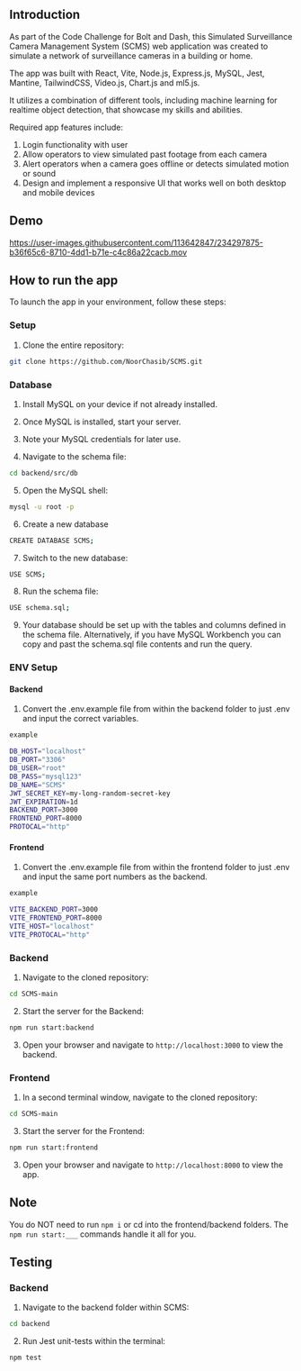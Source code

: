 ## **Introduction**

As part of the Code Challenge for Bolt and Dash, this Simulated Surveillance Camera Management System (SCMS) web application was created to simulate a network of surveillance cameras in a building or home. 

The app was built with React, Vite, Node.js, Express.js, MySQL, Jest, Mantine, TailwindCSS, Video.js, Chart.js and ml5.js.

It utilizes a combination of different tools, including machine learning for realtime object detection, that showcase my skills and abilities.


Required app features include:

1. Login functionality with user
2. Allow operators to view simulated past footage from each camera
3. Alert operators when a camera goes offline or detects simulated motion or sound
4. Design and implement a responsive UI that works well on both desktop and mobile
devices

## **Demo**

https://user-images.githubusercontent.com/113642847/234297875-b36f65c6-8710-4dd1-b71e-c4c86a22cacb.mov


## **How to run the app**

To launch the app in your environment, follow these steps:
### Setup
1. Clone the entire repository:
```bash
git clone https://github.com/NoorChasib/SCMS.git
```

### Database
1. Install MySQL on your device if not already installed.

2. Once MySQL is installed, start your server.

3. Note your MySQL credentials for later use.

4. Navigate to the schema file:
```bash
cd backend/src/db
```
5. Open the MySQL shell:
```bash
mysql -u root -p
```
6. Create a new database
```bash
CREATE DATABASE SCMS;
```
7. Switch to the new database:
```bash
USE SCMS;
```
8. Run the schema file:
```bash
USE schema.sql;
```
9. Your database should be set up with the tables and columns defined in the schema file. Alternatively, if you have MySQL Workbench you can copy and past the schema.sql file contents and run the query.

### ENV Setup
#### Backend
1. Convert the .env.example file from within the backend folder to just .env and input the correct variables.

```bash
example

DB_HOST="localhost"
DB_PORT="3306"
DB_USER="root"
DB_PASS="mysql123"
DB_NAME="SCMS"
JWT_SECRET_KEY=my-long-random-secret-key
JWT_EXPIRATION=1d
BACKEND_PORT=3000
FRONTEND_PORT=8000
PROTOCAL="http"
```

#### Frontend
1. Convert the .env.example file from within the frontend folder to just .env and input the same port numbers as the backend. 

```bash
example

VITE_BACKEND_PORT=3000
VITE_FRONTEND_PORT=8000
VITE_HOST="localhost"
VITE_PROTOCAL="http"
```


### Backend
1. Navigate to the cloned repository:
```bash
cd SCMS-main
```
2. Start the server for the Backend:
```bash
npm run start:backend
```
3. Open your browser and navigate to `http://localhost:3000` to view the backend.

### Frontend
1. In a second terminal window, navigate to the cloned repository:
```bash
cd SCMS-main
```
3. Start the server for the Frontend:
```bash
npm run start:frontend
```
3. Open your browser and navigate to `http://localhost:8000` to view the app.

## Note
You do NOT need to run `npm i` or cd into the frontend/backend folders. The `npm run start:___` commands handle it all for you.

## **Testing**

### Backend
1. Navigate to the backend folder within SCMS:
```bash
cd backend
```
2. Run Jest unit-tests within the terminal:
```bash
npm test
```




